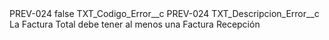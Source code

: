 <?xml version="1.0" encoding="UTF-8"?>
<CustomMetadata xmlns="http://soap.sforce.com/2006/04/metadata" xmlns:xsi="http://www.w3.org/2001/XMLSchema-instance" xmlns:xsd="http://www.w3.org/2001/XMLSchema">
    <label>PREV-024</label>
    <protected>false</protected>
    <values>
        <field>TXT_Codigo_Error__c</field>
        <value xsi:type="xsd:string">PREV-024</value>
    </values>
    <values>
        <field>TXT_Descripcion_Error__c</field>
        <value xsi:type="xsd:string">La Factura Total debe tener al menos una Factura Recepción</value>
    </values>
</CustomMetadata>
